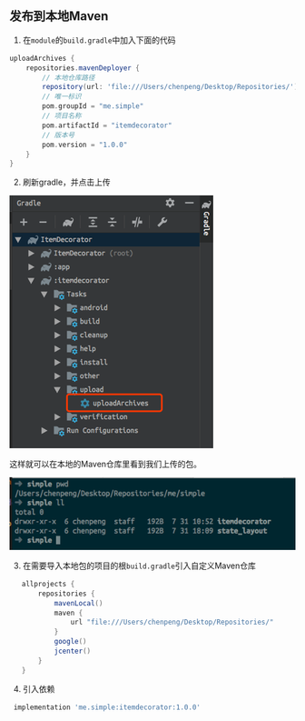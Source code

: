 ## 发布到本地Maven

1. 在`module`的`build.gradle`中加入下面的代码

```groovy
uploadArchives {
    repositories.mavenDeployer {
        // 本地仓库路径
        repository(url: 'file:///Users/chenpeng/Desktop/Repositories/')
        // 唯一标识
        pom.groupId = "me.simple"
        // 项目名称
        pom.artifactId = "itemdecorator"
        // 版本号
        pom.version = "1.0.0"
    }
}
```

2. 刷新gradle，并点击上传

![](https://raw.githubusercontent.com/simplepeng/ImageRepo/master/update_archives.png)

这样就可以在本地的Maven仓库里看到我们上传的包。

![](https://raw.githubusercontent.com/simplepeng/ImageRepo/master/mave_local.png)

3. 在需要导入本地包的项目的根`build.gradle`引入自定义Maven仓库

```groovy
   allprojects {
       repositories {
           mavenLocal()
           maven {
               url "file:///Users/chenpeng/Desktop/Repositories/"
           }
           google()
           jcenter()
       }
   }
```

4. 引入依赖

```groovy
 implementation 'me.simple:itemdecorator:1.0.0'
```

